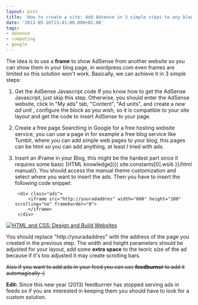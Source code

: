 ```yaml
---
layout: post
title: 'How to create a site: Add Adsense in 3 simple steps to any blog or page that allows frames'
date: '2013-05-16T13:41:00.000+01:00'
tags:
- adsense
- computing
- google
---
```



The idea is to use a **frame** to show AdSense from another website so you can show them in your blog page, in wordpress.com even frames are limited so this solution won't work. Basically, we can achieve it in 3 simple steps:

1. Get the AdSense Javascript code If you know how to get the AdSense Javascript, just skip this step. Otherwise, you should enter the AdSense website, click in "My ads" tab, "Content", "Ad units", and create a *new ad unit* , configure the block as you wish, so it is compatible to your site layout and get the code to insert AdSense to your page.

2. Create a free page Searching in Google for a free hosting website service, you can use a page in for example a free blog service like Tumblr, where you can add simple web pages to your blog, this pages can be html so you can add anything, at least I tried with ads.

3. Insert an iFrame in your Blog, this might be the hardest part since it requires some basic [HTML knowledge]({{ site.constants[0].wsib }}/html manual/). You should access the manual theme customization and select where you want to insert the ads. Then you have to insert the following code snippet:

        <div class="ads">
            <iframe src="http://youradaddres" width="600" height="100" scrolling="no" frameborder="0">
            </iframe>
        </div>

[![HTML and CSS: Design and Build Websites](https://m.media-amazon.com/images/I/41WznOEKmAL._SL160_.jpg)](<https://www.amazon.com/dp/1118008189?tag={{ site.constants[0].amazon_com }}&linkCode=ogi&th=1&psc=1>)

You should replace "http://youradaddres" with the address of the page you created in the previous step. The width and height parameters should be adjusted for your layout, add some **extra space** to the teoric size of the ad because if it's too adjusted it may create scrolling bars.

~~Also if you want to add ads in your feed you can use **feedburner** to add it automagically :)~~

**Edit:** Since this new year (2013) feedburner has stopped serving ads in feeds so if you are interested in keeping them you should have to look for a custom solution.
